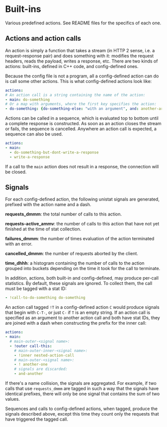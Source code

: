 Built-ins
=========

Various predefined actions. See README files for the specifics of each one.

Actions and action calls
------------------------

An action is simply a function that takes a stream (in HTTP 2 sense, i.e. a request-response pair) and does something with it: modifies the request headers, reads the payload, writes a response, etc. There are two kinds of actions: built-ins, defined in C++ code, and config-defined ones.

Because the config file is not a program, all a config-defined action can do is call some other actions. This is what config-defined actions look like:

```yaml
actions:
# An action call is a string containing the name of the action:
- main: do-something
# Or a map with arguments, where the first key specifies the action:
- do-something: {do-something-else: "with an argument", and: another-argument}
```

Actions can be called in a sequence, which is evaluated top to bottom until a complete response is constructed. As soon as an action closes the stream or fails, the sequence is cancelled. Anywhere an action call is expected, a sequence can also be used.

```yaml
actions:
- main:
  - do-something-but-dont-write-a-response
  - write-a-response
```

If a call to the `main` action does not result in a response, the connection will be closed.

Signals
-------

For each config-defined action, the following unistat signals are generated, prefixed with the action name and a dash.

**requests_dmmm**: the total number of calls to this action.

**requests-active_ammv**: the number of calls to this action that have not yet finished at the time of stat collection.

**failures_dmmm**: the number of times evaluation of the action terminated with an error.

**cancelled_dmmm**: the number of requests aborted by the client.

**time_dhhh**: a histogram containing the number of calls to the action grouped into buckets depending on the time it took for the call to terminate.

In addition, actions, both built-in and config-defined, may produce per-call statistics. By default, these signals are ignored. To collect them, the call must be tagged with a stat ID:

```yaml
- !call-to-do-something do-something
```

An action call tagged `!T` in a config-defined action `C` would produce signals that begin with `C-T-`, or just `C-` if `T` is an empty string. If an action call is specified as an argument to another action call and both have stat IDs, they are joined with a dash when constructing the prefix for the inner call:

```yaml
actions:
- main:
  # main-outer-<signal name>:
  - !outer call-this:
    # main-outer-inner-<signal name>:
    - !inner nested-action-call
    # main-outer-<signal name>:
    - ! another-one
    # signals are discarded:
    - and-another
```

If there's a name collision, the signals are aggregated. For example, if two calls that use `requests_dmmm` are tagged in such a way that the signals have identical prefixes, there will only be one signal that contains the sum of two values.

Sequences and calls to config-defined actions, when tagged, produce the signals described above, except this time they count only the requests that have triggered the tagged call.
